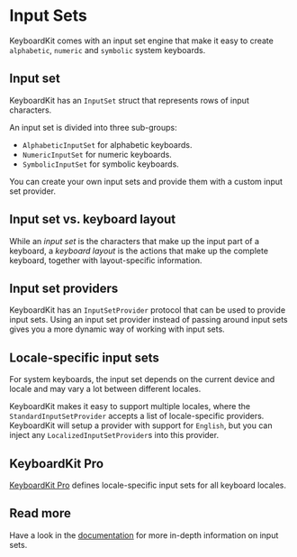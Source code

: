 # Input Sets

KeyboardKit comes with an input set engine that make it easy to create `alphabetic`, `numeric` and `symbolic` system keyboards.


## Input set

KeyboardKit has an `InputSet` struct that represents rows of input characters.

An input set is divided into three sub-groups:

* `AlphabeticInputSet` for alphabetic keyboards.
* `NumericInputSet` for numeric keyboards.
* `SymbolicInputSet` for symbolic keyboards.

You can create your own input sets and provide them with a custom input set provider.


## Input set vs. keyboard layout

While an *input set* is the characters that make up the input part of a keyboard, a *keyboard layout* is the actions that make up the complete keyboard, together with layout-specific information.


## Input set providers

KeyboardKit has an `InputSetProvider` protocol that can be used to provide input sets. Using an input set provider instead of passing around input sets gives you a more dynamic way of working with input sets.


## Locale-specific input sets

For system keyboards, the input set depends on the current device and locale and may vary a lot between different locales.

KeyboardKit makes it easy to support multiple locales, where the `StandardInputSetProvider` accepts a list of locale-specific providers. KeyboardKit will setup a provider with support for `English`, but you can inject any `LocalizedInputSetProvider`s into this provider.


## KeyboardKit Pro

[KeyboardKit Pro][Pro] defines locale-specific input sets for all keyboard locales.


## Read more

Have a look in the [documentation][Documentation] for more in-depth information on input sets.



[Documentation]: https://keyboardkit.github.io/KeyboardKit/documentation/keyboardkit/
[Pro]: https://github.com/KeyboardKit/KeyboardKitPro
